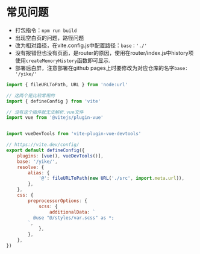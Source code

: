 # 常见问题
- 打包指令：`npm run build`
- 出现空白页的问题，路径问题
- 改为相对路径，在vite.config.js中配置路径：`base：'./'`
- 没有报错但也没有页面，是router的原因，使用在router/index.js中history项使用`createMemoryHistory`函数即可显示.
-  部署后白屏，注意部署在github pages上时要修改为对应仓库的名字`base: '/yike/'`
```javascript
import { fileURLToPath, URL } from 'node:url'

// 这两个是比较常用的
import { defineConfig } from 'vite'

// 没有这个插件就无法解析.vue文件
import vue from '@vitejs/plugin-vue'


import vueDevTools from 'vite-plugin-vue-devtools'

// https://vite.dev/config/
export default defineConfig({
    plugins: [vue(), vueDevTools()],
    base: '/yike/',
    resolve: {
        alias: {
            '@': fileURLToPath(new URL('./src', import.meta.url)),
        },
    },
    css: {
        preprocessorOptions: {
            scss: {
                additionalData: `
          @use "@/styles/var.scss" as *;
        `,
            },
        },
    },
})
```